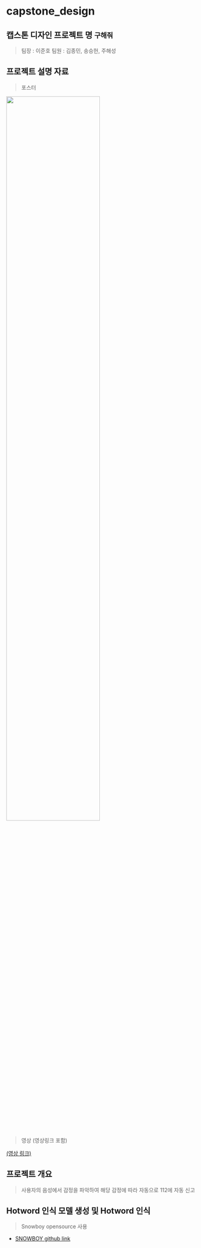 # capstone_design

## 캡스톤 디자인 프로젝트 명 `구해줘`
> 팀장 : 이준호
> 팀원 : 김종민, 송승헌, 주해성

##  프로젝트 설명 자료

> 포스터

<img width="70%" src="https://user-images.githubusercontent.com/57201026/120099700-e7410880-c177-11eb-97ff-f1c050a6f090.png"/>

> 영상 (영상링크 포함)

[(영상 링크)](https://youtu.be/A54pXhQqja0)


## 프로젝트 개요
> 사용자의 음성에서 감정을 파악하여 해당 감정에 따라 자동으로 112에 자동 신고

## Hotword 인식 모델 생성 및 Hotword 인식

> Snowboy opensource 사용
- [SNOWBOY github link](https://github.com/Kitt-AI/snowboy)
